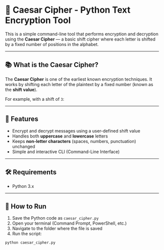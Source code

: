 # 🔐 Caesar Cipher - Python Text Encryption Tool

This is a simple command-line tool that performs encryption and decryption using the **Caesar Cipher** — a basic shift cipher where each letter is shifted by a fixed number of positions in the alphabet.

---

## 📚 What is the Caesar Cipher?

The **Caesar Cipher** is one of the earliest known encryption techniques. It works by shifting each letter of the plaintext by a fixed number (known as the **shift value**). 

For example, with a shift of `3`:


---

## 🧠 Features

- Encrypt and decrypt messages using a user-defined shift value
- Handles both **uppercase** and **lowercase** letters
- Keeps **non-letter characters** (spaces, numbers, punctuation) unchanged
- Simple and interactive CLI (Command-Line Interface)

---

## 🛠 Requirements

- Python 3.x

---

## 🚀 How to Run

1. Save the Python code as `caesar_cipher.py`
2. Open your terminal (Command Prompt, PowerShell, etc.)
3. Navigate to the folder where the file is saved
4. Run the script:

```bash
python caesar_cipher.py
